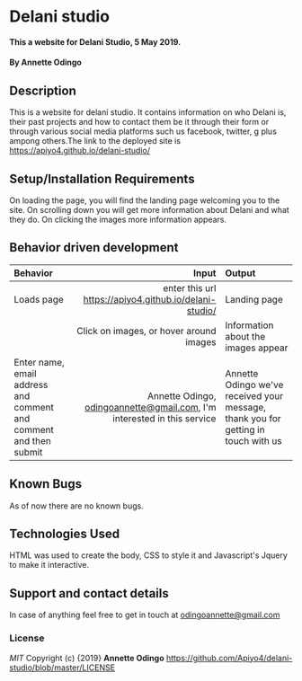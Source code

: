 # Delani studio
#### This a website for Delani Studio, 5 May 2019. 
#### By **Annette Odingo**
## Description
This is a website for delani studio. It contains information on who Delani is, their past projects and how to contact them be it through their form or through various social media platforms such us facebook, twitter, g plus ampong others.The link to the deployed site is https://apiyo4.github.io/delani-studio/
## Setup/Installation Requirements
On loading the page, you will find the landing page welcoming you to the site. On scrolling down you will get more information about Delani and what they do. On clicking the images more information appears.
## Behavior driven development
|Behavior|Input|Output|
|:-------|-----:|:------|
|Loads page| enter this url https://apiyo4.github.io/delani-studio/| Landing page |
| | Click on images, or hover around images |Information about the images appear |
|Enter name, email address and comment and comment and then submit| Annette Odingo, odingoannette@gmail.com, I'm interested in this service|Annette Odingo we've received your message, thank you for getting in touch with us |
## Known Bugs
As of now there are no known bugs.
## Technologies Used
HTML was used to create the body, CSS to style it and Javascript's Jquery to make it interactive.
## Support and contact details
In case of anything feel free to get in touch at odingoannette@gmail.com
### License
*MIT* 
Copyright (c) {2019} **Annette Odingo** https://github.com/Apiyo4/delani-studio/blob/master/LICENSE
